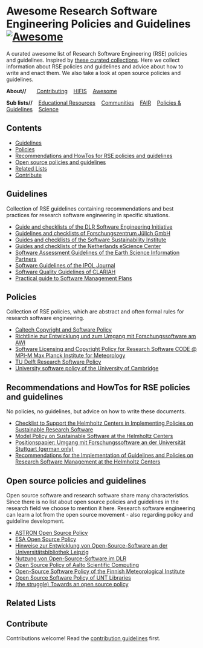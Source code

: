 <!--lint disable double-link-->
# Awesome Research Software Engineering Policies and Guidelines [![Awesome](https://awesome.re/badge.svg)](https://awesome.re)

A curated awesome list of Research Software Engineering (RSE) policies and guidelines. Inspired by [these curated collections](https://github.com/sindresorhus/awesome). Here we collect information about RSE policies and guidelines and advice about how to write and enact them. We also take a look at open source policies and guidelines.

**About//** &nbsp;&nbsp;&nbsp;&nbsp;&nbsp;
[Contributing](contributing.md)&nbsp;&nbsp;&nbsp;
[HIFIS](https://hifis.net)&nbsp;&nbsp;&nbsp;
[Awesome](https://github.com/sindresorhus/awesome)

**Sub lists//**&nbsp;&nbsp;&nbsp;
[Educational Resources](https://github.com/hifis-net/awesome-rse-education)&nbsp;&nbsp;&nbsp;
[Communities](https://github.com/hifis-net/awesome-rse-communities)&nbsp;&nbsp;&nbsp;
[FAIR](https://github.com/hifis-net/awesome-rse-fair)&nbsp;&nbsp;&nbsp;
[Policies & Guidelines](https://github.com/hifis-net/awesome-rse-policies)&nbsp;&nbsp;&nbsp;
[Science](https://github.com/hifis-net/awesome-rse-science)

## Contents
- [Guidelines](#guidelines)
- [Policies](#policies)
- [Recommendations and HowTos for RSE policies and guidelines](#recommendations-and-howtos-for-rse-policies-and-guidelines)
- [Open source policies and guidelines](#open-source-policies-and-guidelines)
- [Related Lists](#related-lists)
- [Contribute](#contribute)

## Guidelines
Collection of RSE guidelines containing recommendations and best practices for research software engineering in specific situations.

- [Guide and checklists of the DLR Software Engineering Initiative](https://rse.dlr.de/01_guidelines.html)
- [Guidelines and checklists of Forschungszentrum Jülich GmbH](http://hdl.handle.net/2128/33259)
- [Guides and checklists of the Software Sustainability Institute](https://www.software.ac.uk/guides)
- [Guides and checklists of the Netherlands eScience Center](https://guide.esciencecenter.nl/#/)
- [Software Assessment Guidelines of the Earth Science Information Partners](https://esipfed.github.io/Software-Assessment-Guidelines/)
- [Software Guidelines of the IPOL Journal](https://tools.ipol.im/wiki/ref/software_guidelines/)
- [Software Quality Guidelines of CLARIAH](https://github.com/CLARIAH/software-quality-guidelines)
- [Practical guide to Software Management Plans](https://doi.org/10.5281/zenodo.7038280)

## Policies
Collection of RSE policies, which are abstract and often formal rules for research software engineering.

- [Caltech Copyright and Software Policy](https://innovation.caltech.edu/patents-licensing/policies/caltech-copyright-and-software-policy)
- [Richtlinie zur Entwicklung und zum Umgang mit Forschungssoftware am AWI](https://hdl.handle.net/10013/epic.2f29dcaa-a387-45fe-a9b2-67b2854f6a41)
- [Software Licensing and Copyright Policy for Research Software CODE @ MPI-M Max Planck Institute for Meteorology](https://mpimet.mpg.de/fileadmin/02_Forschung/08_Gute_wissenschaftliche_Praxis/MPI-M-SW-Policy.pdf)
- [TU Delft Research Software Policy](https://doi.org/10.5281/zenodo.4629661)
- [University software policy of the University of Cambridge](https://help.uis.cam.ac.uk/policies/terms)

## Recommendations and HowTos for RSE policies and guidelines
No policies, no guidelines, but advice on how to write these documents.

- [Checklist to Support the Helmholtz Centers in Implementing Policies on Sustainable Research Software](https://doi.org/10.48440/os.helmholtz.038)
- [Model Policy on Sustainable Software at the Helmholtz Centers](https://doi.org/10.48440/os.helmholtz.041)
- [Positionspapier: Umgang mit Forschungssoftware an der Universität Stuttgart (german only)](https://elib.uni-stuttgart.de/bitstream/11682/11195/1/positionspapier.pdf)
- [Recommendations for the Implementation of Guidelines and Policies on Research Software Management at the Helmholtz Centers](https://doi.org/10.48440/os.helmholtz.040)

## Open source policies and guidelines
Open source software and research software share many characteristics. Since there is no list about open source policies and guidelines in the research field we choose to mention it here. Research software engineering can learn a lot from the open source movement - also regarding policy and guideline development.

- [ASTRON Open Source Policy](https://doi.org/10.5281/zenodo.3479828)
- [ESA Open Source Policy](https://essr.esa.int/esa-open-source-policy)
- [Hinweise zur Entwicklung von Open-Source-Software an der Universitätsbibliothek Leipzig](https://doi.org/10.5281/zenodo.6412930)
- [Nutzung von Open-Source-Software im DLR](https://www.dlr.de/de/medien/publikationen/broschueren/opensource-software_dlr_2022.pdf)
- [Open Source Policy of Aalto Scientific Computing](https://scicomp.aalto.fi/aalto/opensource-policy/)
- [Open-Source Software Policy of the Finnish Meteorological Institute](https://en.ilmatieteenlaitos.fi/open-source-software-policy)
- [Open Source Software Policy of UNT Libraries](https://library.unt.edu/policies/open-source-software/)
- [(the struggle) Towards an open source policy](https://arxiv.org/abs/1911.00534v1)

## Related Lists

## Contribute

Contributions welcome! Read the [contribution guidelines](contributing.md) first.
